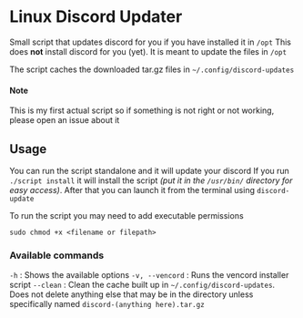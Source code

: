 # Linux Discord Updater
Small script that updates discord for you if you have installed it in `/opt`
This does **not** install discord for you (yet). It is meant to update the files in `/opt`

The script caches the downloaded tar.gz files in `~/.config/discord-updates`
#### Note
This is my first actual script so if something is not right or not working, please open an issue about it
## Usage
You can run the script standalone and it will update your discord
If you run `./script install` it will install the script *(put it in the `/usr/bin/` directory for easy access)*. After that you can launch it from the terminal using `discord-update`

To run the script you may need to add executable permissions
```
sudo chmod +x <filename or filepath>
```
### Available commands
`-h` : Shows the available options
`-v, --vencord` : Runs the vencord installer script
`--clean` : Clean the cache built up in `~/.config/discord-updates`. Does not delete anything else that may be in the directory unless specifically named `discord-(anything here).tar.gz`
